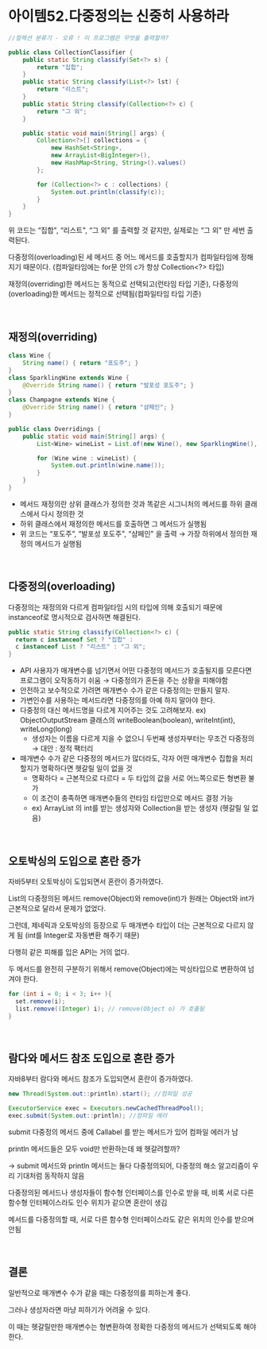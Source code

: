 # 아이템52.다중정의는 신중히 사용하라

```java
//컬렉션 분류기 - 오류 ! 이 프로그램은 무엇을 출력할까?

public class CollectionClassifier {
	public static String classify(Set<?> s) {
		return "집합";
	}
	public static String classify(List<?> lst) {
		return "리스트";
	}
	public static String classify(Collection<?> c) {
		return "그 외";
	}

	public static void main(String[] args) {
		Collection<?>[] collections = {
			new HashSet<String>,
			new ArrayList<BigInteger>(),
			new HashMap<String, String>().values()
		};

		for (Collection<?> c : collections) {
			System.out.println(classify(c));
		}
	}
}
```

위 코드는 “집합", “리스트", “그 외" 를  출력할 것 같지만, 실제로는 “그 외" 만 세번 출력된다.

다중정의(overloading)된 세 메서드 중 어느 메서드를 호출할지가 컴파일타임에 정해지기 때문이다. (컴파일타임에는 for문 안의 c가 항상 Collection<?> 타입)

재정의(overriding)한 메서드는 동적으로 선택되고(런타임 타입 기준), 다중정의(overloading)한 메서드는 정적으로 선택됨(컴파일타임 타입 기준)

<br>

## **재정의(overriding)**

```java
class Wine {
	String name() { return "포도주"; }
}
class SparklingWine extends Wine {
	@Override String name() { return "발포성 포도주"; }
}
class Champagne extends Wine {
	@Override String name() { return "샴페인"; }
}

public class Overridings {
	public static void main(String[] args) {
		List<Wine> wineList = List.of(new Wine(), new SparklingWine(), new Champagne());

		for (Wine wine : wineList) {
			System.out.println(wine.name());
		}
	}
}
```

- 메서드 재정의란 상위 클래스가 정의한 것과 똑같은 시그니처의 메서드를 하위 클래스에서 다시 정의한 것
- 하위 클래스에서 재정의한 메서드를 호출하면 그 메서드가 실행됨
- 위 코드는 “포도주”, “발포성 포도주", “샴페인" 을 출력 → 가장 하위에서 정의한 재정의 메서드가 실행됨

<br>

## 다중정의(overloading)

다중정의는 재정의와 다르게 컴파일타임 시의 타입에 의해 호출되기 때문에 instanceof로 명시적으로 검사하면 해결된다.

```java
public static String classify(Collection<?> c) {
  return c instanceof Set ? "집합" :
  c instanceof List ? "리스트" : "그 외";
}
```

- API 사용자가 매개변수를 넘기면서 어떤 다중정의 메서드가 호출될지를 모른다면 프로그램이 오작동하기 쉬움 → 다중정의가 혼돈을 주는 상황을 피해야함
- 안전하고 보수적으로 가려면 매개변수 수가 같은 다중정의는 만들지 말자.
- 가변인수를 사용하는 메서드라면 다중정의를 아예 하지 말아야 한다.
- 다중정의 대신 메서드명을 다르게 지어주는 것도 고려해보자. ex) ObjectOutputStream 클래스의 writeBoolean(boolean), writeInt(int), writeLong(long)
    - 생성자는 이름을 다르게 지을 수 없으니 두번째 생성자부터는 무조건 다중정의 → 대안 : 정적 팩터리
- 매개변수 수가 같은 다중정의 메서드가 많더라도, 각자 어떤 매개변수 집합을 처리할지가 명확하다면 헷갈릴 일이 없을 것
    - 명확하다 = 근본적으로 다르다 = 두 타입의 값을 서로 어느쪽으로든 형변환 불가
    - 이 조건이 충족하면 매개변수들의 런타임 타입만으로 메서드 결정 가능
    - ex) ArrayList 의 int를 받는 생성자와 Collection을 받는 생성자 (헷갈릴 일 없음)

<br>

## **오토박싱의 도입으로 혼란 증가**

자바5부터 오토박싱이 도입되면서 혼란이 증가하였다.

List<E>의 다중정의된 메서드 remove(Object)와 remove(int)가 원래는 Object와 int가 근본적으로 달라서 문제가 없었다.

그런데, 제네릭과 오토박싱의 등장으로 두 매개변수 타입이 더는 근본적으로 다르지 않게 됨 (int를 Integer로 자동변환 해주기 때문)

다행히 같은 피해를 입은 API는 거의 없다.

 두 메서드를 완전히 구분하기 위해서 remove(Object)에는 박싱타입으로 변환하여 넘겨야 한다.

```java
for (int i = 0; i < 3; i++ ){
  set.remove(i);
  list.remove((Integer) i); // remove(Object o) 가 호출됨
}
```

<br>

## **람다와 메서드 참조 도입으로 혼란 증가**

자바8부터 람다와 메서드 참조가 도입되면서 혼란이 증가하였다.

```java
new Thread(System.out::println).start(); //컴파일 성공

ExecutorService exec = Executors.newCachedThreadPool();
exec.submit(System.out::println); //컴파일 에러
```

submit 다중정의 메서드 중에 Callabel<T> 를 받는 메서드가 있어 컴파일 에러가 남

println 메서드들은 모두 void만 반환하는데 왜 헷갈려할까?

→ submit 메서드와 println 메서드는 둘다 다중정의되어, 다중정의 해소 알고리즘이 우리 기대처럼 동작하지 않음

다중정의된 메서드나 생성자들이 함수형 인터페이스를 인수로 받을 때, 비록 서로 다른 함수형 인터페이스라도 인수 위치가 같으면 혼란이 생김

메서드를 다중정의할 때, 서로 다른 함수형 인터페이스라도 같은 위치의 인수를 받으며 안됨

<br>

## **결론**

일반적으로 매개변수 수가 같을 때는 다중정의를 피하는게 좋다.

그러나 생성자라면 마냥 피하기가 어려울 수 있다. 

이 때는 헷갈릴만한 매개변수는 형변환하여 정확한 다중정의 메서드가 선택되도록 해야한다.